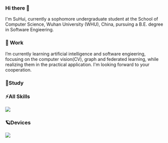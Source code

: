### Hi there 👋

I'm SuHui, currently a sophomore undergraduate student at the School of Computer Science, Wuhan University (WHU), China, pursuing a B.E. degree in Software Engieering.

### 🌱 Work

I’m currently learning artificial intelligence and software engieering, focusing on the computer vision(CV), graph and federated learning, while realizing them in the practical application. I'm looking forward to your cooperation.





### 🔭Study





### ⚡All Skills

![](https://skillicons.dev/icons?perline=10&i=github,gitlab,git,stackoverflow,vscode,idea,python,pytorch,js,ts,html,css,c,bootstrap,jquery,nodejs,java,vue,tailwind,vite,spring,maven,mongo,redis,mysql,md,linux,docker,nginx,swift)



### 🪐Devices

[![](https://img.shields.io/badge/-Macbook%20Pro%20M1-black?style=flat-square&logo=apple)](https://www.apple.com/macbook-pro-13/)

<!-- ...-->

<!--👯 I’m looking to collaborate on ...-->

<!--🤔 I’m looking for help with ...-->

<!--💬 Ask me about ...-->

<!--📫 How to reach me: ...-->

<!--😄 Pronouns: ...-->

 <!--Fun fact: ...-->

